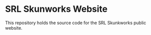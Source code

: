 # SRL Skunworks Website

This repository holds the source code for the SRL Skunkworks public website.
